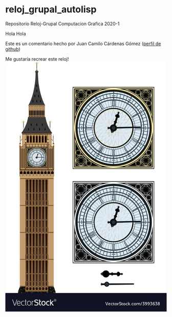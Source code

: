 # reloj_grupal_autolisp
Repositorio Reloj-Grupal Computacion Grafica 2020-1

Hola
Hola

Este es un comentario hecho por Juan Camilo Cárdenas Gómez ([perfil de github](https://github.com/juaccardenasgom))

Me gustaría recrear este reloj! ![](reference_clock.jpg)